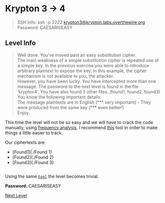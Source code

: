 ﻿
# Krypton 3 -> 4
> SSH Info: ssh -p 2222 krypton3@krypton.labs.overthewire.org   
> Password: CAESARISEASY


 ## Level Info
>Well done. You’ve moved past an easy substitution cipher.  
The main weakness of a simple substitution cipher is repeated use of a simple key. In the previous exercise you were able to introduce arbitrary plaintext to expose the key. In this example, the cipher mechanism is not available to you, the attacker.  
However, you have been lucky. You have intercepted more than one message. The password to the next level is found in the file ‘krypton4’. You have also found 3 other files. (found1, found2, found3)  
You know the following important details:  
The message plaintexts are in English (*** very important) - They were produced from the same key (*** even better!)  
Enjoy.  

This time the level will not be so easy and we will have to crack the code manually, using [frequency analysis](https://learncryptography.com/attack-vectors/frequency-analysis). I recommend [this](https://crypto.interactive-maths.com/frequency-analysis-breaking-the-code.html#encrypt) tool in order to make things a little easier to track.

Our ciphertexts are:
 * [Found1](./Found 1)
 * [Found2](./Found 2)
 * [Found3](./Found 3)
```

```

Using the same [`tool`](https://www.dcode.fr/caesar-cipher) the level becomes trivial.







**Password:** CAESARISEASY


[Next Level](../Krypton%204%20--%205)
